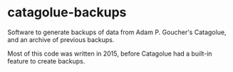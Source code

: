 # catagolue-backups
Software to generate backups of data from Adam P. Goucher's Catagolue, and an archive of previous backups.

Most of this code was written in 2015, before Catagolue had a built-in feature to create backups.
